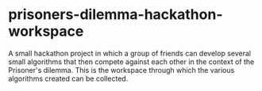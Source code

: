 # prisoners-dilemma-hackathon-workspace
A small hackathon project in which a group of friends can develop several small algorithms that then compete against each other in the context of the Prisoner's dilemma. This is the workspace through which the various algorithms created can be collected.
